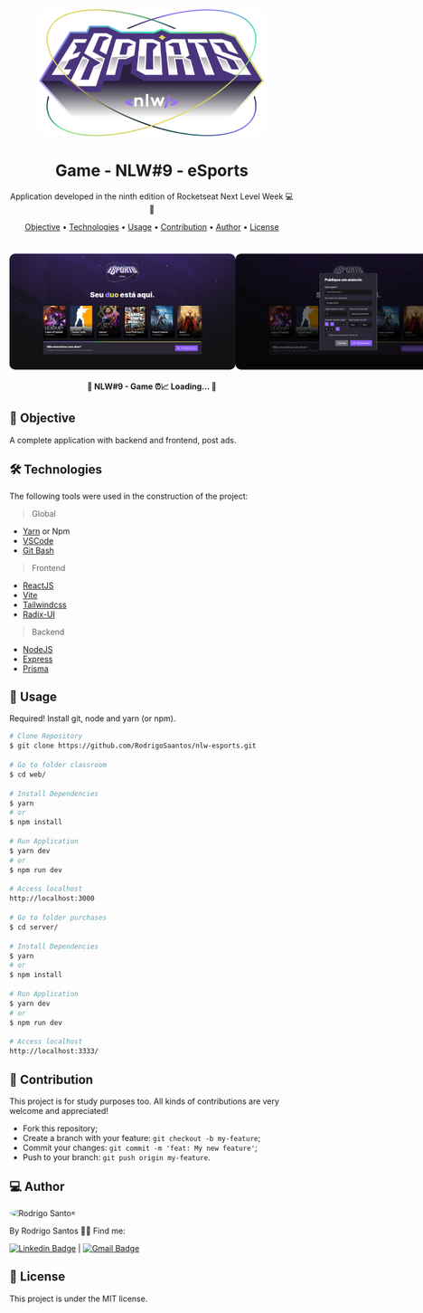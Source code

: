 <h2 align="center">
  <img alt="NLW-eSports" title="#nlw-esports" src=".github/logo.svg" width="400"/>
</h2>

<h1 align="center">
    Game - NLW#9 - eSports
</h1>
<p align="center"> Application developed in the ninth edition of Rocketseat Next Level Week 💻🚀 </p>

<p align="center">
 <a href="#objective">Objective</a> •
 <a href="#technologies">Technologies</a> • 
 <a href="#usage">Usage</a> • 
 <a href="#contribution">Contribution</a> • 
 <a href="#author">Author</a> • 
 <a href="#license">License</a>
</p>

<h1 align="center">
<div style="display: flex; flex-direction: row;">
  <img width="400" style="border-radius: 10px" height="auto" alt="Print da tela inicial da aplicação" title="Home" src=".github/home.png" />
  <img width="400" style="border-radius: 10px" height="auto" alt="Print do modal aberto para criar um anúncio" title="Modal" src=".github/modal.png" />
  <div>
</h1>

<h4 align="center"> 
	🚧 NLW#9 - Game ⏰📈 Loading...  🚧
</h4>

<h2 id="objective" > 🎯 Objective </h2>


A complete application with backend and frontend, post ads.

<h2 id="technologies"> 🛠 Technologies </h2>

The following tools were used in the construction of the project:
> Global
- [Yarn](https://yarnpkg.com) or Npm
- [VSCode](https://code.visualstudio.com)
- [Git Bash](https://gitforwindows.org/)
> Frontend
- [ReactJS](https://reactjs.org)
- [Vite](https://vitejs.dev/)
- [Tailwindcss](https://tailwindcss.com/)
- [Radix-UI](https://www.radix-ui.com/)
> Backend
- [NodeJS](https://nodejs.org/en/)
- [Express](https://expressjs.com/pt-br/)
- [Prisma](https://www.prisma.io/)

<h2 id="usage" > 👷 Usage </h2>

Required! Install git, node and yarn (or npm).

```bash
# Clone Repository
$ git clone https://github.com/RodrigoSaantos/nlw-esports.git

# Go to folder classroom
$ cd web/

# Install Dependencies
$ yarn
# or
$ npm install

# Run Application
$ yarn dev
# or
$ npm run dev

# Access localhost
http://localhost:3000

# Go to folder purchases
$ cd server/

# Install Dependencies
$ yarn
# or
$ npm install

# Run Application
$ yarn dev
# or
$ npm run dev

# Access localhost
http://localhost:3333/
```

<h2 id="contribution"> 🤝 Contribution </h2>

This project is for study purposes too. All kinds of contributions are very welcome and appreciated!

- Fork this repository;
- Create a branch with your feature: `git checkout -b my-feature`;
- Commit your changes: `git commit -m 'feat: My new feature'`;
- Push to your branch: `git push origin my-feature`.

<h2 id="author"> 💻 Author </h2>

<img style="border-radius: 50%;" src="https://github.com/RodrigoSaantos.png" width="100px;" alt="Rodrigo Santos"/>

By Rodrigo Santos 👋🏽 Find me:

[![Linkedin Badge](https://img.shields.io/badge/-RodrigoSantos-blue?style=flat-square&logo=Linkedin&logoColor=white&link=https://www.linkedin.com/in/rodrigo-dos-santos-silva-637225156/)](https://www.linkedin.com/in/rodrigo-dos-santos-silva-637225156/) 
| 
[![Gmail Badge](https://img.shields.io/badge/-contato.rodrigosaantos@gmail.com-c14438?style=flat-square&logo=Gmail&logoColor=white&link=mailto:contato.rodrigosaantos@gmail.com)](mailto:contato.rodrigosaantos@gmail.com)

<h2 id="license"> 📝 License </h2>

This project is under the MIT license.